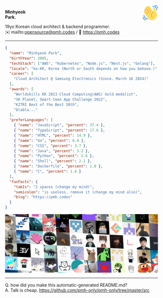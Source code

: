<img src="assets/waving_hand.svg" width="50px" align="right" />

**Minhyeok\
Park.**

19yo Korean cloud architect & backend programmer.\
✉️ mailto:opensource@pmh.codes
/
🔗 https://pmh.codes

---

```json
{
  "name": "Minhyeok Park",
  "birthYear": 2005,
  "techStack": ["AWS", "Kubernetes", "Node.js", "Nest.js", "Golang"],
  "locale": "ko-KR, Korea (North or South depends on how you behave.)",
  "career": [
    "Cloud Architect @ Samsung Electronics (Since. March 16 2024)"
  ],
  "awards": [
    "Worldskills KR 2023 Cloud Computing(AWS) Gold medalist",
    "SK Planet, Smart-teen App Challenge 2022",
    "KITRI Best of the Best 10th",
    "blabla..."
  ],
  "preferLanguages": [
    { "name": "JavaScript", "percent": 37.4 },
    { "name": "TypeScript", "percent": 17.6 },
    { "name": "HTML", "percent": 14.9 },
    { "name": "Go", "percent": 6.9 },
    { "name": "CSS", "percent": 3.7 },
    { "name": "Java", "percent": 3.2 },
    { "name": "Python", "percent": 2.6 },
    { "name": "Shell", "percent": 2.1 },
    { "name": "Dockerfile", "percent": 1.6 },
    { "name": "C", "percent": 1.6 }
  ],
  "funFacts": {
    "tabIs": "2 spaces (change my mind)",
    "semicolon": "is useless. remove it (change my mind also)",
    "blog": "https://pmh.codes"
  }
}
```
![Special thanks to my friends](./friends.png)

---
Q. how did you make this automatic-generated README.md?\
A. Talk is cheap. https://github.com/pmh-only/pmh-only/tree/master/src
